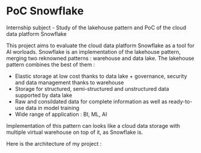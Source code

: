 # PoC Snowflake
Internship subject - Study of the lakehouse pattern and PoC of the cloud data platform Snowflake

This project aims to evaluate the cloud data platform Snowflake as a tool for AI worloads. Snowflake is an implementation of the lakehouse pattern, merging two reknowned patterns : warehouse and data lake. The lakehouse pattern combines the best of them : 

- Elastic storage at low cost thanks to data lake + governance, security and data management thanks to warehouse
- Storage for structured, semi-structured and unstructured data supported by data lake
- Raw and consildated data for complete information as well as ready-to-use data in model training
- Wide range of application : BI, ML, AI

Implementation of this pattern can looks like a cloud data storage with multiple virtual warehouse on top of it, as Snowflake is.


Here is the architecture of my project : 

